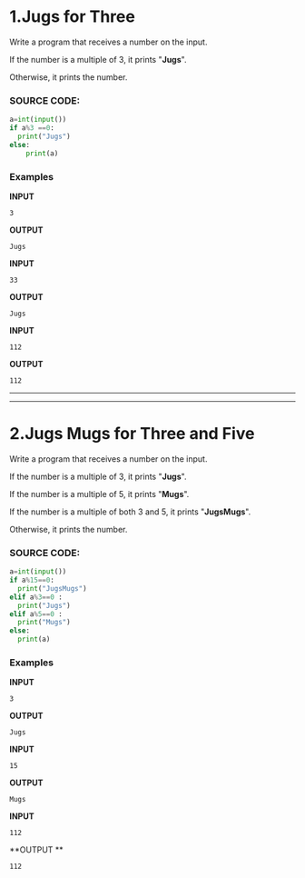 # 1.Jugs for Three

Write a program that receives a number on the input.

If the number is a multiple of 3, it prints "**Jugs**". 

Otherwise, it prints the number.

### SOURCE CODE:

```PYTHON
a=int(input())
if a%3 ==0:
  print("Jugs")
else:
    print(a)
```


### Examples


**INPUT** 

```
3 
```

**OUTPUT**

```
Jugs
```



**INPUT** 

```
33
```

**OUTPUT**

```
Jugs
```



**INPUT** 

```
112
```

**OUTPUT**

```
112
```



----------------------------------------------------------------------------------------------------------------------------------------------------

---------------------------------------------------------------------------------------------------------------------------------------------------



# 2.Jugs Mugs for Three and Five

Write a program that receives a number on the input.

If the number is a multiple of 3, it prints "**Jugs**". 

If the number is a multiple of 5, it prints "**Mugs**".

If the number is a multiple of both 3 and 5, it prints "**JugsMugs**".

Otherwise, it prints the number.

### SOURCE CODE:

```python
a=int(input())
if a%15==0:
  print("JugsMugs")
elif a%3==0 :
  print("Jugs")
elif a%5==0 :
  print("Mugs")
else:
  print(a)

```



### Examples

**INPUT** 

```
3 
```

**OUTPUT**

```
Jugs
```



**INPUT** 

```
15
```

**OUTPUT**

```
Mugs
```

**INPUT** 

```
112
```

**OUTPUT **
```
112
```

